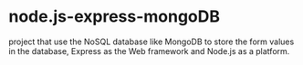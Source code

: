 # node.js-express-mongoDB
project that use the NoSQL database like MongoDB to store the form values in the database, Express as the Web framework and Node.js as a platform.

